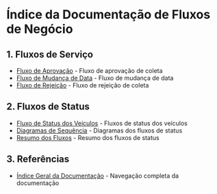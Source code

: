 # Índice da Documentação de Fluxos de Negócio

## 1. Fluxos de Serviço
- [Fluxo de Aprovação](fluxo_aprovacao.md) - Fluxo de aprovação de coleta
- [Fluxo de Mudança de Data](fluxo_mudanca_data.md) - Fluxo de mudança de data
- [Fluxo de Rejeição](fluxo_rejeicao.md) - Fluxo de rejeição de coleta

## 2. Fluxos de Status
- [Fluxo de Status dos Veículos](fluxo_status_veiculos.md) - Fluxos de status dos veículos
- [Diagramas de Sequência](diagramas_sequencia.md) - Diagramas dos fluxos de status
- [Resumo dos Fluxos](resumo_fluxos_status.md) - Resumo dos fluxos de status

## 3. Referências
- [Índice Geral da Documentação](../indice_geral.md) - Navegação completa da documentação